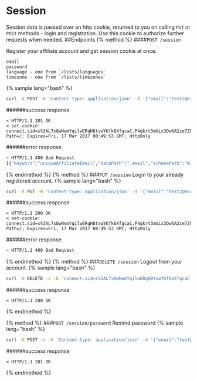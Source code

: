 # Session
Session data is passed over an http cookie, returned to you on calling `PUT` or `POST` methods - login and registration. Use this cookie to authorize further requests when needed.
##Endpoints
{% method %}
####`POST /session`

Register your affiliate account and get session cookie at once.
```
email
password
language - one from `/lists/languages`
timezone - one from `/lists/timezones`
```
{% sample lang="bash" %}
```bash
curl -X POST -H 'Content-type: application/json' -d '{"email":"test2@example.com", "password":"1", "language":"ru"}' -v https://dashboard.everad.com/v2/session
```
######success response
```
< HTTP/1.1 201 OK
< set-cookie: connect.sid=s%3AL7xQwNemYqilwERqH8tswYKfk6XfqcaC.P4qkrt3mUix3Dw6A2ze7Z9phswc%2FHIKqGYZ4YJyLYE0; Path=/; Expires=Fri, 17 Mar 2017 08:49:53 GMT; HttpOnly
```
######error response
```bash
< HTTP/1.1 400 Bad Request
[{"keyword":"uniqueAffiliateEmail","dataPath":".email","schemaPath":"#/properties/email/uniqueAffiliateEmail","params":{"keyword":"uniqueAffiliateEmail"},"message":"should pass \"uniqueAffiliateEmail\" keyword validation"}]
```
{% endmethod %}
{% method %}
###`PUT /session`
Login to your already registered account.
{% sample lang="bash" %}
```bash
curl -X PUT -H 'Content-type: application/json' -d '{"email":"test2@example.com", "password":"1"}' -v https://dashboard.everad.com/v2/session
```
######success response
```
< HTTP/1.1 200 OK
< set-cookie: connect.sid=s%3AL7xQwNemYqilwERqH8tswYKfk6XfqcaC.P4qkrt3mUix3Dw6A2ze7Z9phswc%2FHIKqGYZ4YJyLYE0; Path=/; Expires=Fri, 17 Mar 2017 08:49:53 GMT; HttpOnly
```
######error response
```bash
< HTTP/1.1 400 Bad Request
```
{% endmethod %}
{% method %}
###`DELETE /session`
Logout from your account.
{% sample lang="bash" %}
```bash
curl -X DELETE -v -b 'connect.sid=s%3AL7xQwNemYqilwERqH8tswYKfk6XfqcaC.P4qkrt3mUix3Dw6A2ze7Z9phswc%2FHIKqGYZ4YJyLYE0' https://dashboard.everad.com/v2/session
```
######success response
```
< HTTP/1.1 200 OK
```
{% endmethod %}

{% method %}
###`POST /session/password`
Remind password
{% sample lang="bash" %}
```bash
curl -X POST -v -H 'Content-type: application/json' -d '{"email":"test@example.com"} https://dashboard.everad.com/v2/session/password
```
######success response
```
< HTTP/1.1 201 OK
```
{% endmethod %}